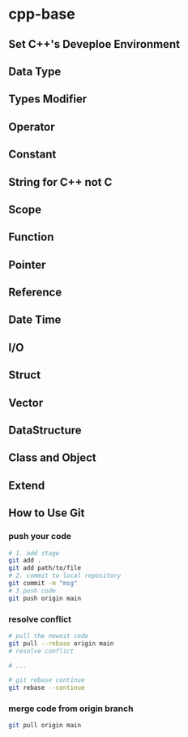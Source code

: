 # cpp-base

## Set C++'s Deveploe Environment

## Data Type

## Types Modifier

## Operator

## Constant

## String for C++ not C

## Scope

## Function

## Pointer

## Reference

## Date Time

## I/O

## Struct

## Vector

## DataStructure

## Class and Object

## Extend

## How to Use Git

### push your code

~~~bash
# 1. add stage
git add .
git add path/to/file
# 2. commit to local repository
git commit -m "msg"
# 3.push code 
git push origin main
~~~

### resolve conflict

~~~bash
# pull the newest code
git pull --rebase origin main
# resolve conflict

# ...

# git rebase continue
git rebase --continue
~~~

### merge code from origin branch
~~~bash
git pull origin main
~~~